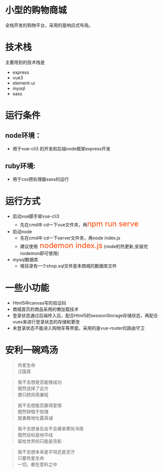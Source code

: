 # 小型的购物商城
全栈开发的购物平台，采用的是响应式布局。

# 技术栈
主要用到的技术栈是  
- express
- vue3
- element-ui
- mysql
- sass

# 运行条件
## node环境：
- 用于vue-cli3 的开发和后端node框架express开发
## ruby环境:
- 用于css预处理器sass的运行

# 运行方式
- 启动vue脚手架vue-cli3
    - 先在cmd中 cd一下vue文件夹，再<font color="#f40" size="5">npm run serve </font>
- 启动node
    - 先在cmd中 cd一下server文件夹，再node index.js
    - 建议使用<font color="#f40" size="5"> nodemon index.js</font> (node的热更新,安装完nodemon即可使用)
- mysql数据库
    - 根目录有一个shop.sql文件是本商城的数据库文件

# 一些小功能
   - Html5中canvas写的验证码
   - 商城首页的商品采用的懒加载技术
   - 登录状态通过后端传入后，配合Html5的sessionStorage存储状态，再配合vuex来进行登录状态的存储和更改
   - 未登录状态不能进入购物车等界面，采用的是vue-router的路由守卫

# 安利一碗鸡汤
>   热爱生命  
    汪国真  
    
>    我不去想是否能够成功  
    既然选择了远方  
    便只顾风雨兼程  
    
>    我不去想能否赢得爱情  
    既然钟情于玫瑰  
    就勇敢地吐露真诚  
    
>    我不去想身后会不会袭来寒风冷雨  
    既然目标是地平线    
    留给世界的只能是背影  
    
>    我不去想未来是平坦还是泥泞  
    只要热爱生命  
    一切，都在意料之中
